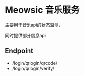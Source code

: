 # Meowsic 音乐服务

主要用于音乐api的状态监测，

同时提供部分信息api


## Endpoint

- /login/qrlogin/qrcode/<provider>
- /login/qrlogin/verify/<provider>
